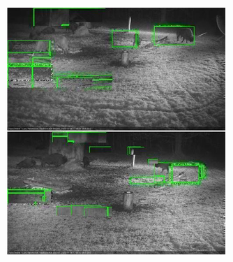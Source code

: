 ![20201106-174603-175606](in2/20201106/20201106-174603-175606_0_.jpg)
![20201106-175613-180617](in2/20201106/20201106-175613-180617_0_.jpg)
